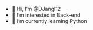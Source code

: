 - 👋 Hi, I’m @DJangl12
- 👀 I’m interested in Back-end
- 🌱 I’m currently learning Python


<!---
DJangl12/DJangl12 is a ✨ special ✨ repository because its `README.md` (this file) appears on your GitHub profile.
You can click the Preview link to take a look at your changes.
--->
